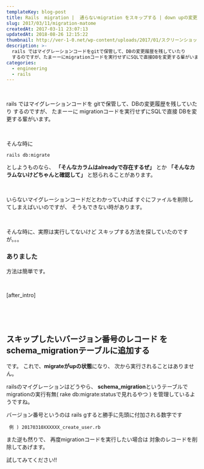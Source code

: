 ```yaml
---
templateKey: blog-post
title: Rails  migration |  通らないmigration をスキップする | down upの変更方法
slug: 2017/03/11/migration-matome
createdAt: 2017-03-11 23:07:13
updatedAt: 2018-08-26 12:15:22
thumbnail: http://ver-1-0.net/wp-content/uploads/2017/01/スクリーンショット-2017-01-03-15.37.16.png
description: >-
  rails ではマイグレーションコードをgitで保管して、DBの変更履歴を残していたり
  するのですが、たまーーにmigrationコードを実行せずにSQLで直接DBを変更する輩がいます。
categories:
  - engineering
  - rails
---
```


&nbsp;

rails ではマイグレーションコードを
gitで保管して、DBの変更履歴を残していたり
するのですが、
たまーーに
migrationコードを実行せずにSQLで直接
DBを変更する輩がいます。

&nbsp;

そんな時に
<pre><code class="language-ruby">rails db:migrate</code></pre>
としようものなら、
<strong>「そんなカラムはalreadyで存在するぜ」</strong>
とか
<strong>「そんなカラムないけどちゃんと確認して」</strong>
と怒られることがあります。

&nbsp;

いらないマイグレーションコードだとわかっていれば
すぐにファイルを削除してしまえばいいのですが、
そうもできない時があります。

&nbsp;

そんな時に、実際は実行してないけど
スキップする方法を探していたのですが。。。
<h3>ありました</h3>
方法は簡単です。

&nbsp;

[after_intro]

&nbsp;

&nbsp;
<h2>スキップしたいバージョン番号のレコード
をschema_migrationテーブルに追加する</h2>
です。
これで、<strong>migrateがupの状態</strong>になり、
次から実行されることはありません。

railsのマイグレーションはどうやら、
<strong>schema_migration</strong>というテーブルで
migrationの実行有無( rake db:migrate:statusで見れるやつ )
を管理しているようですね。

バージョン番号というのは
rails gすると勝手に先頭に付加される数字です
<pre><code class="language-bash"> 例 ) 20170310XXXXXX_create_user.rb</code></pre>
また逆も然りで、
再度migrationコードを実行したい場合は
対象のレコードを削除してあげます。

試してみてください!!
